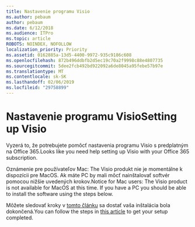 ```yaml
---
title: Nastavenie programu Visio
ms.author: pebaum
author: pebaum
ms.date: 6/12/2018
ms.audience: ITPro
ms.topic: article
ROBOTS: NOINDEX, NOFOLLOW
localization_priority: Priority
ms.assetid: 0162885a-13d5-4400-9972-935c9186c608
ms.openlocfilehash: 872b496ddbfb2d5ec19c70a2f9998c88e4807735
ms.sourcegitcommit: 5dee2fcb492bd922092a6de8045a95febe57b97e
ms.translationtype: MT
ms.contentlocale: sk-SK
ms.lasthandoff: 02/06/2019
ms.locfileid: "29758899"
---
```

# <a name="setting-up-visio"></a><span data-ttu-id="0f209-102">Nastavenie programu Visio</span><span class="sxs-lookup"><span data-stu-id="0f209-102">Setting up Visio</span></span>

<span data-ttu-id="0f209-103">Vyzerá to, že potrebujete pomôcť nastavenia programu Visio s predplatným na Office 365.</span><span class="sxs-lookup"><span data-stu-id="0f209-103">Looks like you need help setting up Visio with your Office 365 subscription.</span></span>
  
<span data-ttu-id="0f209-p101">Oznámenie pre používateľov Mac: The Visio produkt nie je momentálne k dispozícii pre MacOS. Ak máte PC by mali môcť nainštalovať softvér pomocou nižšie uvedených krokov.</span><span class="sxs-lookup"><span data-stu-id="0f209-p101">Notice for Mac users: The Visio product is not available for MacOS at this time. If you have a PC you should be able to install the software using the steps below.</span></span>
  
<span data-ttu-id="0f209-106">Môžete sledovať kroky v [tomto článku](https://support.office.com/article/f98f21e3-aa02-4827-9167-ddab5b025710.aspx) sa dostať vaša inštalácia bola dokončená.</span><span class="sxs-lookup"><span data-stu-id="0f209-106">You can follow the steps in [this article](https://support.office.com/article/f98f21e3-aa02-4827-9167-ddab5b025710.aspx) to get your setup completed.</span></span> 
  

